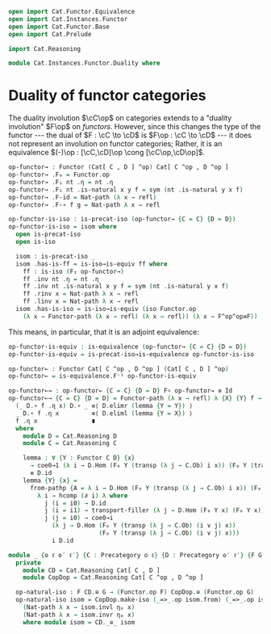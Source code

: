 ```agda
open import Cat.Functor.Equivalence
open import Cat.Instances.Functor
open import Cat.Functor.Base
open import Cat.Prelude

import Cat.Reasoning

module Cat.Instances.Functor.Duality where
```

# Duality of functor categories

The duality involution $\cC\op$ on categories extends to a "duality
involution" $F\op$ on _functors_. However, since this changes the type
of the functor --- the dual of $F : \cC \to \cD$ is $F\op : \cC
\to \cD$ --- it does not represent an involution on functor
categories; Rather, it is an equivalence $(-)\op : [\cC,\cD]\op
\cong [\cC\op,\cD\op]$.

<!--
```agda
private variable
  o ℓ : Level
  C D : Precategory o ℓ

open Functor
open _=>_
```
-->

```agda
op-functor→ : Functor (Cat[ C , D ] ^op) Cat[ C ^op , D ^op ]
op-functor→ .F₀ = Functor.op
op-functor→ .F₁ nt .η = nt .η
op-functor→ .F₁ nt .is-natural x y f = sym (nt .is-natural y x f)
op-functor→ .F-id = Nat-path (λ x → refl)
op-functor→ .F-∘ f g = Nat-path λ x → refl

op-functor-is-iso : is-precat-iso (op-functor→ {C = C} {D = D})
op-functor-is-iso = isom where
  open is-precat-iso
  open is-iso

  isom : is-precat-iso _
  isom .has-is-ff = is-iso→is-equiv ff where
    ff : is-iso (F₁ op-functor→)
    ff .inv nt .η = nt .η
    ff .inv nt .is-natural x y f = sym (nt .is-natural y x f)
    ff .rinv x = Nat-path λ x → refl
    ff .linv x = Nat-path λ x → refl
  isom .has-is-iso = is-iso→is-equiv (iso Functor.op
    (λ x → Functor-path (λ x → refl) (λ x → refl)) (λ x → F^op^op≡F))
```

This means, in particular, that it is an adjoint equivalence:

```agda
op-functor-is-equiv : is-equivalence (op-functor→ {C = C} {D = D})
op-functor-is-equiv = is-precat-iso→is-equivalence op-functor-is-iso

op-functor← : Functor Cat[ C ^op , D ^op ] (Cat[ C , D ] ^op)
op-functor← = is-equivalence.F⁻¹ op-functor-is-equiv

op-functor←→ : op-functor← {C = C} {D = D} F∘ op-functor→ ≡ Id
op-functor←→ {C = C} {D = D} = Functor-path (λ x → refl) λ {X} {Y} f → Nat-path λ x →
  (_ D.∘ f .η x) D.∘ _ ≡⟨ D.elimr (lemma {Y = Y}) ⟩
  _ D.∘ f .η x         ≡⟨ D.eliml (lemma {Y = X}) ⟩
  f .η x               ∎
  where
    module D = Cat.Reasoning D
    module C = Cat.Reasoning C

    lemma : ∀ {Y : Functor C D} {x}
      → coe0→1 (λ i → D.Hom (F₀ Y (transp (λ j → C.Ob) i x)) (F₀ Y (transp (λ j → C.Ob) i x))) D.id
      ≡ D.id
    lemma {Y} {x} =
      from-pathp {A = λ i → D.Hom (F₀ Y (transp (λ j → C.Ob) i x)) (F₀ Y (transp (λ j → C.Ob) i x))}
        λ i → hcomp (∂ i) λ where
          j (i = i0) → D.id
          j (i = i1) → transport-filler (λ j → D.Hom (F₀ Y x) (F₀ Y x)) D.id (~ j)
          j (j = i0) → coe0→i
            (λ j → D.Hom (F₀ Y (transp (λ j → C.Ob) (i ∨ j) x))
                         (F₀ Y (transp (λ j → C.Ob) (i ∨ j) x)))
            i D.id

module _ {o ℓ o′ ℓ′} {C : Precategory o ℓ} {D : Precategory o′ ℓ′} {F G : Functor C D} where
  private
    module CD = Cat.Reasoning Cat[ C , D ]
    module CopDop = Cat.Reasoning Cat[ C ^op , D ^op ]

  op-natural-iso : F CD.≅ G → (Functor.op F) CopDop.≅ (Functor.op G)
  op-natural-iso isom = CopDop.make-iso (_=>_.op isom.from) (_=>_.op isom.to)
    (Nat-path λ x → isom.invl ηₚ x)
    (Nat-path λ x → isom.invr ηₚ x)
    where module isom = CD._≅_ isom
```
